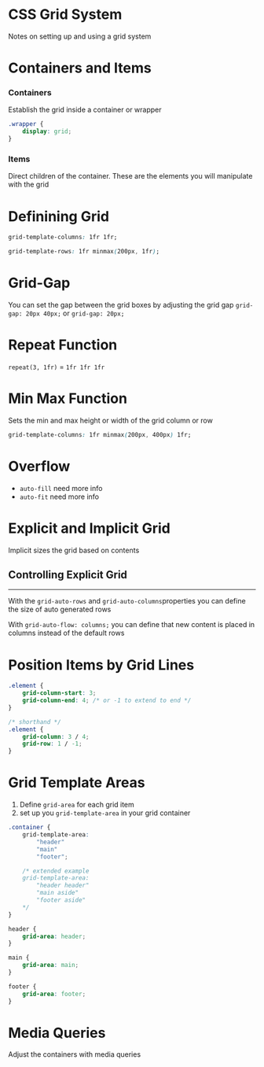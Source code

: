 # CSS Grid System
Notes on setting up and using a grid system


# Containers and Items
### Containers
Establish the grid inside a container or wrapper
```css
.wrapper {
    display: grid;
}
```

### Items
Direct children of the container. These are the elements you will manipulate with the grid

# Definining Grid
```css
grid-template-columns: 1fr 1fr;
```
```css
grid-template-rows: 1fr minmax(200px, 1fr);
```

# Grid-Gap
You can set the gap between the grid boxes by adjusting the grid gap
```grid-gap: 20px 40px;``` or ```grid-gap: 20px;```

# Repeat Function
```repeat(3, 1fr)``` = ```1fr 1fr 1fr```

# Min Max Function
Sets the min and max height or width of the grid column or row
```css
grid-template-columns: 1fr minmax(200px, 400px) 1fr;
```

# Overflow
* ```auto-fill``` need more info
* ```auto-fit``` need more info

# Explicit and Implicit Grid
Implicit sizes the grid based on contents

## Controlling Explicit Grid
-----
With the ```grid-auto-rows``` and ```grid-auto-columns```properties you can define the size of auto generated rows

With ```grid-auto-flow: columns;``` you can define that new content is placed in columns instead of the default rows

# Position Items by Grid Lines

```css
.element {
    grid-column-start: 3;
    grid-column-end: 4; /* or -1 to extend to end */
}

/* shorthand */
.element {
    grid-column: 3 / 4;
    grid-row: 1 / -1;
}
```

# Grid Template Areas

1. Define ```grid-area``` for each grid item 
1. set up you ```grid-template-area``` in your grid container

```css
.container {
    grid-template-area: 
        "header"
        "main"
        "footer";

    /* extended example 
    grid-template-area:
        "header header"
        "main aside"
        "footer aside"
    */
}

header {
    grid-area: header;
}

main {
    grid-area: main;
}

footer {
    grid-area: footer;
}

```

# Media Queries
Adjust the containers with media queries